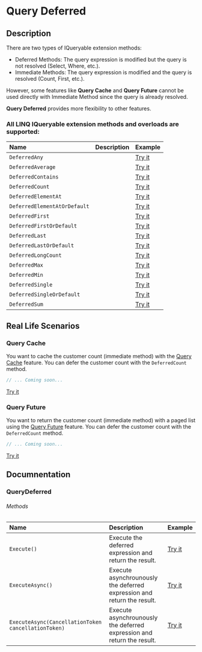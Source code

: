 # Query Deferred

## Description

There are two types of IQueryable extension methods:

- Deferred Methods: The query expression is modified but the query is not resolved (Select, Where, etc.).
- Immediate Methods: The query expression is modified and the query is resolved (Count, First, etc.).

However, some features like **Query Cache** and **Query Future** cannot be used directly with Immediate Method since the query is already resolved.

**Query Deferred** provides more flexibility to other features.

### All LINQ IQueryable extension methods and overloads are supported:

| Name | Description | Example |
| :--- | :---------- | :------ |
| `DeferredAny` | | [Try it](#) |
| `DeferredAverage` | | [Try it](#) |
| `DeferredContains` | | [Try it](#) |
| `DeferredCount` | | [Try it](#) |
| `DeferredElementAt` | | [Try it](#) |
| `DeferredElementAtOrDefault` | | [Try it](#) |
| `DeferredFirst` | | [Try it](#) |
| `DeferredFirstOrDefault` | | [Try it](#) |
| `DeferredLast` | | [Try it](#) |
| `DeferredLastOrDefault` | | [Try it](#) |
| `DeferredLongCount` | | [Try it](#) |
| `DeferredMax` | | [Try it](#) |
| `DeferredMin` | | [Try it](#) |
| `DeferredSingle` | | [Try it](#) |
| `DeferredSingleOrDefault` | | [Try it](#) |
| `DeferredSum` | | [Try it](#) |

## Real Life Scenarios
### Query Cache
You want to cache the customer count (immediate method) with the [Query Cache](query-cache) feature. You can defer the customer count with the `DeferredCount` method.

```csharp
// ... Coming soon...
```
[Try it](#)

### Query Future
You want to return the customer count (immediate method) with a paged list using the [Query Future](query-future) feature. You can defer the customer count with the `DeferredCount` method.

```csharp
// ... Coming soon...
```
[Try it](#)

## Documnentation

### QueryDeferred<TResult>

###### Methods
| Name | Description | Example |
| :--- | :---------- | :------ |
| `Execute()` | Execute the deferred expression and return the result. | [Try it](#) |
| `ExecuteAsync()` | Execute asynchrounously the deferred expression and return the result. | [Try it](#) |
| `ExecuteAsync(CancellationToken cancellationToken)` | Execute asynchrounously the deferred expression and return the result.  | [Try it](#)  |


